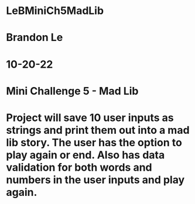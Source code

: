 # LeBMiniCh5MadLib
# Brandon Le
# 10-20-22
# Mini Challenge 5 - Mad Lib
# Project will save 10 user inputs as strings and print them out into a mad lib story. The user has the option to play again or end. Also has data validation for both words and numbers in the user inputs and play again.

